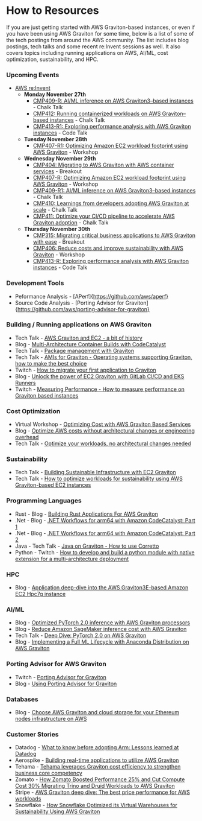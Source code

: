 # How to Resources

If you are just getting started with AWS Graviton-based instances, or even if you have been using AWS Graviton for some time, below is a list of some of the tech postings from around the AWS community. The list includes blog postings, tech talks and some recent re:Invent sessions as well. It also covers topics including running applications on AWS, AI/ML, cost optimization, sustainability, and HPC.

### Upcoming Events

* [AWS re:Invent](https://reinvent.awsevents.com/)
  * **Monday November 27th**
    * [CMP409-R: AI/ML inference on AWS Graviton3–based instances](https://hub.reinvent.awsevents.com/attendee-portal/catalog/?search=CMP409-R) - Chalk Talk
    * [CMP412: Running containerized workloads on AWS Graviton–based instances](https://hub.reinvent.awsevents.com/attendee-portal/catalog/?search=CMP412) - Chalk Talk
    * [CMP413-R1: Exploring performance analysis with AWS Graviton instances](https://hub.reinvent.awsevents.com/attendee-portal/catalog/?search=CMP413-R1) - Code Talk
  * **Tuesday November 28th**
    * [CMP407-R1: Optimizing Amazon EC2 workload footprint using AWS Graviton](https://hub.reinvent.awsevents.com/attendee-portal/catalog/?search=CMP407-R1) - Workshop
  * **Wednesday November 29th**
    * [CMP404: Migrating to AWS Graviton with AWS container services](https://hub.reinvent.awsevents.com/attendee-portal/catalog/?search=CMP404) - Breakout  
    * [CMP407-R: Optimizing Amazon EC2 workload footprint using AWS Graviton](https://hub.reinvent.awsevents.com/attendee-portal/catalog/?search=CMP407-R) - Workshop
    * [CMP409-R1: AI/ML inference on AWS Graviton3–based instances](https://hub.reinvent.awsevents.com/attendee-portal/catalog/?search=CMP409-R1) - Chalk Talk
    * [CMP410: Learnings from developers adopting AWS Graviton at scale](https://hub.reinvent.awsevents.com/attendee-portal/catalog/?search=CMP410) - Chalk Talk
    * [CMP411: Optimize your CI/CD pipeline to accelerate AWS Graviton adoption](https://hub.reinvent.awsevents.com/attendee-portal/catalog/?search=CMP411) - Chalk Talk
  * **Thursday November 30th**
    * [CMP315: Migrating critical business applications to AWS Graviton with ease](https://hub.reinvent.awsevents.com/attendee-portal/catalog/?search=CMP315) - Breakout
    * [CMP406: Reduce costs and improve sustainability with AWS Graviton](https://hub.reinvent.awsevents.com/attendee-portal/catalog/?search=CMP406) - Workshop
    * [CMP413-R: Exploring performance analysis with AWS Graviton instances](https://hub.reinvent.awsevents.com/attendee-portal/catalog/?search=CMP413-R) - Code Talk
    
### Development Tools

* Peformance Analysis - [APerf]{https://github.com/aws/aperf}
* Source Code Analysis - [Porting Advisor for Graviton]{https://github.com/aws/porting-advisor-for-graviton}

### Building / Running applications on AWS Graviton

* Tech Talk - [AWS Graviton and EC2 - a bit of history](https://www.youtube.com/watch?v=yAf6-A8Zso4)
* Blog - [Multi-Architecture Container Builds with CodeCatalyst](https://aws.amazon.com/blogs/devops/multi-architecture-container-builds-with-codecatalyst/)
* Tech Talk - [Package management with Graviton](https://www.youtube.com/watch?v=ysmvoO4DgB8)
* Tech Talk - [AMIs for Graviton - Operating systems supporting Graviton, how to make the best choice](https://youtu.be/mzDlszhJetI)
* Twitch - [How to migrate your first application to Graviton](https://www.linkedin.com/video/live/urn:li:ugcPost:7036455289579077633/)
* Blog - [Unlock the power of EC2 Graviton with GitLab CI/CD and EKS Runners](https://aws.amazon.com/cn/blogs/devops/unlock-the-power-of-ec2-graviton-with-gitlab-ci-cd-and-eks-runners/)
* Twitch - [Measuring Performance - How to measure performance on Graviton based instances](https://www.twitch.tv/videos/1876233449?collection=ZbDCkIlpDhemjg)

### Cost Optimization

* Virtual Workshop - [Optimizing Cost with AWS Graviton Based Services](https://www.youtube.com/watch?v=BfiEEx8k1lQ)
* Blog - [Optimize AWS costs without architectural changes or engineering overhead](https://aws.amazon.com/blogs/aws-cloud-financial-management/optimize-aws-costs-without-architectural-changes-or-engineering-overhead/)
* Tech Talk - [Optimize your workloads, no architectural changes needed](https://pages.awscloud.com/Optimize-your-workloads-no-architectural-changes-needed_2023_0301-OTT-OD-NGI_OD)

### Sustainability

* Tech Talk - [Building Sustainable Infrastructure with EC2 Graviton](https://www.youtube.com/watch?v=TmHIROOQ1Mc)
* Tech Talk - [How to optimize workloads for sustainability using AWS Graviton-based EC2 instances](https://www.youtube.com/watch?v=pzSvcsduijM)

### Programming Languages

* Rust - Blog - [Building Rust Applications For AWS Graviton](https://community.aws/tutorials/building-rust-applications-for-aws-graviton)
* .Net - Blog - [.NET Workflows for arm64 with Amazon CodeCatalyst: Part 1](https://aws.amazon.com/blogs/dotnet/net-workflows-for-arm64-with-codecatalyst-part-1/)
* .Net - Blog - [.NET Workflows for arm64 with Amazon CodeCatalyst: Part 2](https://aws.amazon.com/blogs/dotnet/net-workflows-for-arm64-with-codecatalyst-part-2/)
* Java - Tech Talk - [Java on Graviton - How to use Corretto](https://www.youtube.com/watch?v=zANOBN4jZfI)
* Python - Twitch - [How to develop and build a python module with native extension for a multi-architecture deployment](https://www.twitch.tv/videos/1888177585?collection=ZbDCkIlpDhemjg)

### HPC

* Blog - [Application deep-dive into the AWS Graviton3E-based Amazon EC2 Hpc7g instance](https://aws.amazon.com/blogs/hpc/application-deep-dive-into-the-graviton3e-based-amazon-ec2-hpc7g-instance/)

### AI/ML

* Blog - [Optimized PyTorch 2.0 inference with AWS Graviton processors](https://aws.amazon.com/blogs/machine-learning/optimized-pytorch-2-0-inference-with-aws-graviton-processors/)
* Blog - [Reduce Amazon SageMaker inference cost with AWS Graviton](https://aws.amazon.com/blogs/machine-learning/reduce-amazon-sagemaker-inference-cost-with-aws-graviton/)
* Tech Talk - [Deep Dive: PyTorch 2.0 on AWS Graviton](https://www.youtube.com/watch?v=c1Rl-vCmnT0)
* Blog - [Implementing a Full ML Lifecycle with Anaconda Distribution on AWS Graviton](https://www.anaconda.com/blog/implementing-a-full-ml-lifecycle-with-anaconda-distribution-on-aws-graviton)

### Porting Advisor for AWS Graviton

* Twitch - [Porting Advisor for Graviton](https://www.twitch.tv/videos/1822190104)
* Blog -  [Using Porting Advisor for Graviton](https://aws.amazon.com/blogs/compute/using-porting-advisor-for-graviton/)

### Databases

* Blog - [Choose AWS Graviton and cloud storage for your Ethereum nodes infrastructure on AWS](https://aws.amazon.com/blogs/database/choose-aws-graviton-and-cloud-storage-for-your-ethereum-nodes-infrastructure-on-aws/)

### Customer Stories

* Datadog - [What to know before adopting Arm: Lessons learned at Datadog](https://www.youtube.com/watch?v=bbchHOFVUuY)
* Aerospike - [Building real-time applications to utilize AWS Graviton](https://www.youtube.com/watch?v=-9ul3j-fBpU)
* Tehama - [Tehama leverages Graviton cost efficiency to strengthen business core competency](https://aws.amazon.com/blogs/industries/tehama-leverages-graviton-cost-efficiency-to-strengthen-business-core-competency/)
* Zomato - [How Zomato Boosted Performance 25% and Cut Compute Cost 30% Migrating Trino and Druid Workloads to AWS Graviton](https://aws.amazon.com/blogs/opensource/how-zomato-boosted-performance-25-and-cut-compute-cost-30-migrating-trino-and-druid-workloads-to-aws-graviton/)
* Stripe - [AWS Graviton deep dive: The best price performance for AWS workloads](https://youtu.be/lZkO-KelLnk?t=1858)
* Snowflake - [How Snowflake Optimized its Virtual Warehouses for Sustainability Using AWS Graviton](https://aws.amazon.com/blogs/apn/how-snowflake-optimized-its-virtual-warehouses-for-sustainability-using-aws-graviton/)
